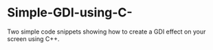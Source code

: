 # Simple-GDI-using-C-
Two simple code snippets showing how to create a GDI effect on your screen using C++.

